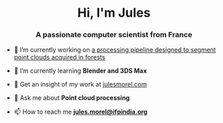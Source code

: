 <h1 align="center">Hi, I'm Jules</h1>
<h3 align="center">A passionate computer scientist from France</h3>

- 🔭 I’m currently working on [a processing pipeline designed to segment point clouds acquired in forests](https://github.com/julesmorel/PointNet2)

- 🌱 I’m currently learning **Blender and 3DS Max**

- 📝 Get an insight of my work at [julesmorel.com](julesmorel.com)

- 💬 Ask me about **Point cloud processing**

- 📫 How to reach me **jules.morel@ifpindia.org**
